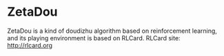 # ZetaDou
ZetaDou is a kind of doudizhu algorithm based on reinforcement learning, and its playing environment is based on RLCard.
RLCard site: http://rlcard.org
